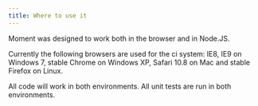 ```yaml
---
title: Where to use it
---
```



Moment was designed to work both in the browser and in Node.JS.

Currently the following browsers are used for the ci system: IE8, IE9 on
Windows 7, stable Chrome on Windows XP, Safari 10.8 on Mac and stable
Firefox on Linux.

All code will work in both environments. All unit tests are run in both environments.
